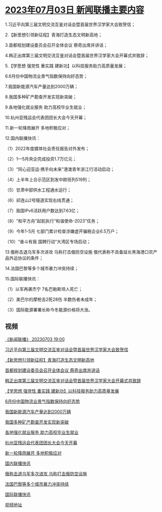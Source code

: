 # [2023年07月03日 新闻联播主要内容](https://tv.cctv.com/lm/xwlb/day/20230703.shtml)

1.习近平向第三届文明交流互鉴对话会暨首届世界汉学家大会致贺信；

2.【新思想引领新征程】青海打造生态文明新高地；

3.首都规划建设委员会召开全体会议 蔡奇出席并讲话；

4.韩正出席第三届文明交流互鉴对话会暨首届世界汉学家大会开幕式并致辞；

5.【学思想 强党性 重实践 建新功】以科技服务助力高质量发展；

6.6月份中国物流业景气指数保持向好态势；

7.我国新能源汽车产量达到2000万辆；

8.我国多种矿产勘查开发实现新突破；

9.各地强化就业服务 助力高校毕业生就业；

10.杭州亚残运会代表团团长大会今天开幕；

11.新一轮降雨展开 多地积极应对；

12.国内联播快讯：

（1）2022年度媒体社会责任报告对外发布；

（2）1—5月央企完成投资1.7万亿元；

（3）“同心迎亚运·携手向未来”港澳青年浙江行活动启动；

（4）上半年上合示范区到发中欧班列519列；

（5）甘肃中部供水工程通水运行；

（6）祁连山2号隧道实现右线贯通；

（7）我国IPv6活跃用户数达到7.63亿；

（8）“和平方舟”起航执行“和谐使命-2023”任务；

（9）今年1-5月 七部门累计检查涉嫌虚开骗税企业6.5万户；

（10）“奋斗有我 国聘行动”大湾区专场启动；

13.俄称击退乌军多次进攻 乌称打击俄防空设施 俄代表称不具备延长黑海港口农产品外运协议的条件；

14.法国巴黎等多个城市暴力冲突持续；

15.国际联播快讯：

（1）以军再袭杰宁 7名巴勒斯坦人死亡；

（2）美巴尔的摩枪击2死28伤 半数伤者未成年；

（3）国际能源署署长称今冬能源价格将大涨。

## 视频

[《新闻联播》 20230703 19:00](https://tv.cctv.com/2023/07/03/VIDESP6X6C22ewkXbPvpYLBf230703.shtml)

[习近平向第三届文明交流互鉴对话会暨首届世界汉学家大会致贺信](https://tv.cctv.com/2023/07/03/VIDEwW76hpxdcGAZFTA5W1R0230703.shtml)

[【新思想引领新征程】青海打造生态文明新高地](https://tv.cctv.com/2023/07/03/VIDEQD5bUY8S9YVcVeurVdwi230703.shtml)

[首都规划建设委员会召开全体会议 蔡奇出席并讲话](https://tv.cctv.com/2023/07/03/VIDEuo5TQGUhYF4rK2JbFoHv230703.shtml)

[韩正出席第三届文明交流互鉴对话会暨首届世界汉学家大会开幕式并致辞](https://tv.cctv.com/2023/07/03/VIDEQmQ7jDY4vgvJU9V1Xb2J230703.shtml)

[【学思想 强党性 重实践 建新功】以科技服务助力高质量发展](https://tv.cctv.com/2023/07/03/VIDEgN222ZvS3iFzt9eA0ZBL230703.shtml)

[6月份中国物流业景气指数保持向好态势](https://tv.cctv.com/2023/07/03/VIDEyHYq7UQjm3yRscX5YB4A230703.shtml)

[我国新能源汽车产量达到2000万辆](https://tv.cctv.com/2023/07/03/VIDE8ueNEGPWWIFCysqHoUSc230703.shtml)

[我国多种矿产勘查开发实现新突破](https://tv.cctv.com/2023/07/03/VIDENFUsQVW5HkMB4eKkAD2D230703.shtml)

[各地强化就业服务 助力高校毕业生就业](https://tv.cctv.com/2023/07/03/VIDErLz0mWNixifCcA1NSFyN230703.shtml)

[杭州亚残运会代表团团长大会今天开幕](https://tv.cctv.com/2023/07/03/VIDE5jsCLdsCQUzsF55H3Kxs230703.shtml)

[新一轮降雨展开 多地积极应对](https://tv.cctv.com/2023/07/03/VIDEaTd58RXSV2ICXviy8Nj1230703.shtml)

[国内联播快讯](https://tv.cctv.com/2023/07/03/VIDEhY6tehNUpCVRRdLiVmg9230703.shtml)

[俄称击退乌军多次进攻 乌称打击俄防空设施](https://tv.cctv.com/2023/07/03/VIDE2ITyNQNrVDVnGaZALXYP230703.shtml)

[法国巴黎等多个城市暴力冲突持续](https://tv.cctv.com/2023/07/03/VIDEbOvJnCbz4MNdXm5k4Y9T230703.shtml)

[国际联播快讯](https://tv.cctv.com/2023/07/03/VIDEtfAtX8fDRJCdKHLl5Vnv230703.shtml)

[视频地址](https://tv.cctv.com/lm/xwlb/day/20230703.shtml) 

